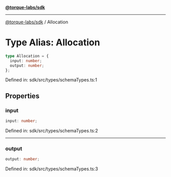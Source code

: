 [**@torque-labs/sdk**](../README.md)

***

[@torque-labs/sdk](../README.md) / Allocation

# Type Alias: Allocation

```ts
type Allocation = {
  input: number;
  output: number;
};
```

Defined in: sdk/src/types/schemaTypes.ts:1

## Properties

### input

```ts
input: number;
```

Defined in: sdk/src/types/schemaTypes.ts:2

***

### output

```ts
output: number;
```

Defined in: sdk/src/types/schemaTypes.ts:3
